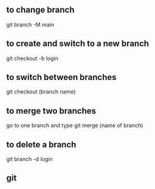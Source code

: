 ## to change branch
git branch -M main

## to create and switch to a new branch
git checkout -b login

## to switch between branches
git checkout (branch name)

## to merge two branches
go to one branch
and type
 git merge (name of branch)

## to delete a branch
git branch -d login

## git
